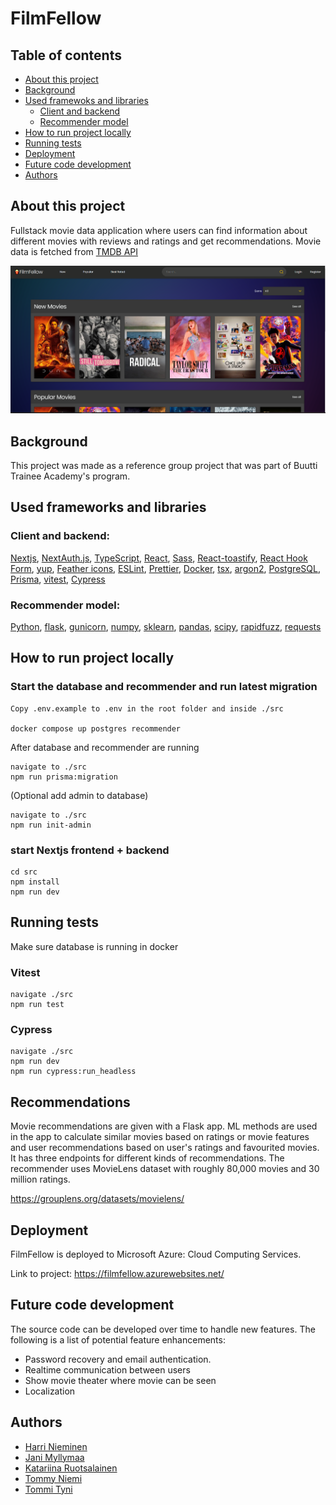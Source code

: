 # FilmFellow

## Table of contents

- [About this project](#about)
- [Background](#background)
- [Used framewoks and libraries](#frameworks-libraries)
  - [Client and backend](#project)
  - [Recommender model](#model)
- [How to run project locally](#install)
- [Running tests](#testing)
- [Deployment](#deployment)
- [Future code development](#future-dev)
- [Authors](#authors)

## About this project<a name="about"></a>

Fullstack movie data application where users can find information about different movies with reviews and ratings and get recommendations. Movie data is fetched from [TMDB API](https://developer.themoviedb.org/reference/intro/getting-started)

<div align="center">
    <img src="screenshots/FilmFellow.png" width="600px"</img>
</div>

## Background<a name="background"></a>

This project was made as a reference group project that was part of Buutti Trainee Academy's program.

## Used frameworks and libraries<a name="frameworks-libraries"></a>

### Client and backend:<a name="project"></a>

[Nextjs](https://nextjs.org/), [NextAuth.js](https://next-auth.js.org/), [TypeScript](https://www.typescriptlang.org/), [React](https://react.dev/), [Sass](https://sass-lang.com/), [React-toastify](https://www.npmjs.com/package/react-toastify), [React Hook Form](https://react-hook-form.com/), [yup](https://www.npmjs.com/package/yup), [Feather icons](https://feathericons.com/), [ESLint](https://eslint.org/), [Prettier](https://prettier.io/), [Docker](https://www.docker.com/), [tsx](https://www.npmjs.com/package/tsx), [argon2](https://www.npmjs.com/package/argon2), [PostgreSQL](https://www.npmjs.com/package/postgresql), [Prisma](https://www.npmjs.com/package/prisma), [vitest](https://www.npmjs.com/package/vitest), [Cypress](https://www.cypress.io/)

### Recommender model:<a name="model"></a>

[Python](https://www.python.org/), [flask](https://flask.palletsprojects.com/en/3.0.x/), [gunicorn](https://gunicorn.org/), [numpy](https://numpy.org/), [sklearn](https://scikit-learn.org/stable/), [pandas](https://pandas.pydata.org/), [scipy](https://scipy.org/), [rapidfuzz](https://pypi.org/project/rapidfuzz/), [requests](https://pypi.org/project/requests/)

## How to run project locally<a name="install"></a>

### Start the database and recommender and run latest migration

```
Copy .env.example to .env in the root folder and inside ./src

docker compose up postgres recommender
```

After database and recommender are running

```
navigate to ./src
npm run prisma:migration
```

(Optional add admin to database)

```
navigate to ./src
npm run init-admin
```

### start Nextjs frontend + backend

```
cd src
npm install
npm run dev
```

## Running tests<a name="testing"></a>

Make sure database is running in docker

### Vitest

```
navigate ./src
npm run test
```

### Cypress

```
navigate ./src
npm run dev
npm run cypress:run_headless
```

## Recommendations

Movie recommendations are given with a Flask app. ML methods are used in the app to calculate similar movies based on ratings or movie features and user recommendations based on user's ratings and favourited movies. It has three endpoints for different kinds of recommendations. The recommender uses MovieLens dataset with roughly 80,000 movies and 30 million ratings.

https://grouplens.org/datasets/movielens/


## Deployment<a name="deployment"></a>

FilmFellow is deployed to Microsoft Azure: Cloud Computing Services.

Link to project: https://filmfellow.azurewebsites.net/

## Future code development <a name= "future-dev"></a>

The source code can be developed over time to handle new features. The following is a list of potential feature enhancements:

- Password recovery and email authentication.
- Realtime communication between users
- Show movie theater where movie can be seen
- Localization

## Authors<a name="authors"></a>

- [Harri Nieminen](https://github.com/Moiman)
- [Jani Myllymaa](https://github.com/Jambo258)
- [Katariina Ruotsalainen](https://github.com/bkruotsalainen)
- [Tommy Niemi](https://github.com/TomToom91)
- [Tommi Tyni](https://github.com/TTyni)
